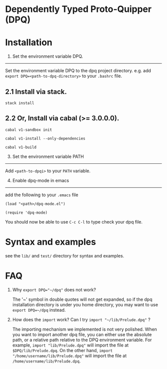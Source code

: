 # Dependently Typed Proto-Quipper (DPQ)




Installation
============

1. Set the environment variable DPQ.
-------
Set the environment variable DPQ to the dpq project directory.
e.g. add `export DPQ=<path-to-dpq-directory>` to your `.bashrc` file.

2.1 Install via stack.
---------
`stack install`

2.2 Or, Install via cabal (>= 3.0.0.0).
---------
`cabal v1-sandbox init`

`cabal v1-install --only-dependencies`

`cabal v1-build`


3. Set the environment variable PATH
-------------------
Add `<path-to-dpqi>` to your `PATH` variable. 


4. Enable dpq-mode in emacs
----------------------------
add the following to your `.emacs` file
```
(load "<path>/dpq-mode.el")

(require 'dpq-mode)
```
You should now be able to use `C-c C-l` to type check your dpq file.


Syntax and examples
=================
see the `lib/` and `test/` directory for syntax and examples.

FAQ
=========
1. Why `export DPQ="~/dpq"` does not work?

   The '~' symbol in double quotes will not get expanded, so if the dpq installation
   directory is under you home directory, you may want to use `export DPQ=~/dpq` instead.

2. How does the `import` work? Can I try `import "~/lib/Prelude.dpq"` ?

   The importing mechanism we implemented is not very polished. When you want
   to import another dpq file, you can either use the absolute path, or
   a relative path relative to the DPQ environment variable. For example,
   `import "lib/Prelude.dpq"` will import the file at `$DPQ/lib/Prelude.dpq`.
   On the other hand, `import "/home/username/lib/Prelude.dpq"` will import the file at
   `/home/username/lib/Prelude.dpq`.
